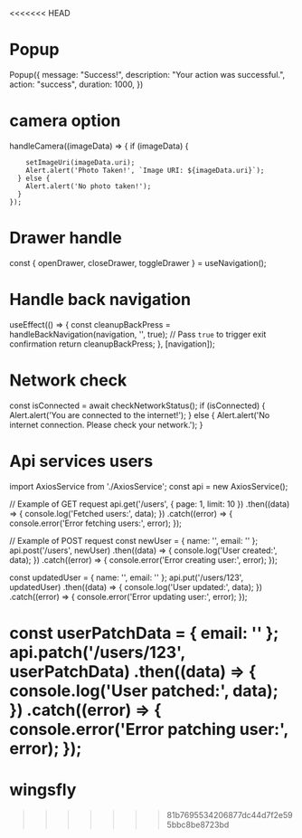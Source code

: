 <<<<<<< HEAD
# Popup

Popup({
message: "Success!",
description: "Your action was successful.",
action: "success",
duration: 1000,
})

# camera option

handleCamera((imageData) => {
if (imageData) {

        setImageUri(imageData.uri);
        Alert.alert('Photo Taken!', `Image URI: ${imageData.uri}`);
      } else {
        Alert.alert('No photo taken!');
      }
    });

# Drawer handle

const { openDrawer, closeDrawer, toggleDrawer } = useNavigation();

# Handle back navigation

useEffect(() => {
const cleanupBackPress = handleBackNavigation(navigation, '', true); // Pass `true` to trigger exit confirmation
return cleanupBackPress;
}, [navigation]);

# Network check

const isConnected = await checkNetworkStatus();
if (isConnected) {
Alert.alert('You are connected to the internet!');
} else {
Alert.alert('No internet connection. Please check your network.');
}

# Api services users

import AxiosService from './AxiosService';
const api = new AxiosService();

// Example of GET request
api.get('/users', { page: 1, limit: 10 })
.then((data) => {
console.log('Fetched users:', data);
})
.catch((error) => {
console.error('Error fetching users:', error);
});

// Example of POST request
const newUser = { name: '', email: '' };
api.post('/users', newUser)
.then((data) => {
console.log('User created:', data);
})
.catch((error) => {
console.error('Error creating user:', error);
});

const updatedUser = { name: '', email: '' };
api.put('/users/123', updatedUser)
.then((data) => {
console.log('User updated:', data);
})
.catch((error) => {
console.error('Error updating user:', error);
});

const userPatchData = { email: '' };
api.patch('/users/123', userPatchData)
.then((data) => {
console.log('User patched:', data);
})
.catch((error) => {
console.error('Error patching user:', error);
});
=======
# wingsfly
>>>>>>> 81b7695534206877dc44d7f2e595bbc8be8723bd
